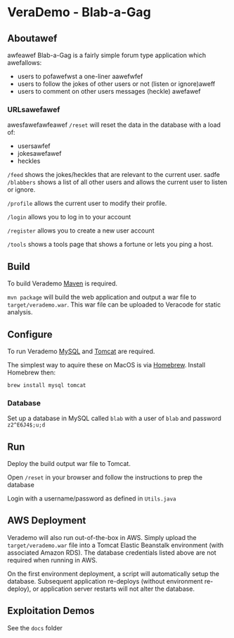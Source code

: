 # VeraDemo - Blab-a-Gag

## Aboutawef
awfeawef
Blab-a-Gag is a fairly simple forum type application which awefallows:
 - users to pofawefwst a one-liner aawefwfef
 - users to follow the jokes of other users or not (listen or ignore)aweff
 - users to comment on other users messages (heckle)
 awefawef
### URLsawefawef
awesfawefawfeawef
`/reset` will reset the data in the database with a load of:
 - usersawfef
 - jokesawefawef
 - heckles
  
`/feed` shows the jokes/heckles that are relevant to the current user.
sadfe
`/blabbers` shows a list of all other users and allows the current user to listen or ignore.

`/profile` allows the current user to modify their profile.

`/login` allows you to log in to your account

`/register` allows you to create a new user account

`/tools` shows a tools page that shows a fortune or lets you ping a host.


## Build

To build Verademo [Maven](https://maven.apache.org) is required.

`mvn package` will build the web application and output a war file to `target/verademo.war`. This war file can be uploaded to Veracode for static analysis.

## Configure

To run Verademo [MySQL](https://www.mysql.com/) and [Tomcat](https://tomcat.apache.org/) are required.

The simplest way to aquire these on MacOS is via [Homebrew](http://brew.sh/). Install Homebrew then:

    brew install mysql tomcat

### Database

Set up a database in MySQL called `blab` with a user of `blab` and password `z2^E6J4$;u;d`
 
## Run

Deploy the build output war file to Tomcat.

Open `/reset` in your browser and follow the instructions to prep the database

Login with a username/password as defined in `Utils.java`

## AWS Deployment

Verademo will also run out-of-the-box in AWS. Simply upload the `target/verademo.war` file into a Tomcat Elastic Beanstalk environment (with associated Amazon RDS). The database credentials listed above are not required when running in AWS.

On the first environment deployment, a script will automatically setup the database. Subsequent application re-deploys (without environment re-deploy), or application server restarts will not alter the database.

## Exploitation Demos

See the `docs` folder



